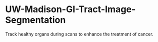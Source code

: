 # UW-Madison-GI-Tract-Image-Segmentation
Track healthy organs during scans to enhance the treatment of cancer.

